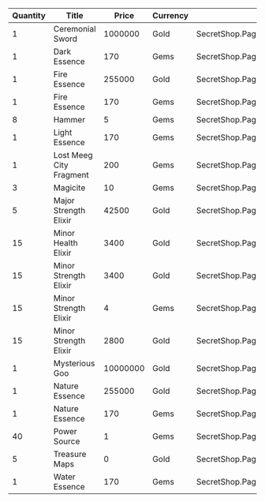 | Quantity | Title | Price | Currency |  Dev Name |
| -------- | ----- | ----- | -------- |  -------- |
| 1 | Ceremonial Sword | 1000000 | Gold | SecretShop.Page02.Misc.03 |
| 1 | Dark Essence | 170 | Gems | SecretShop.Page02.UnderworldTrader.14 |
| 1 | Fire Essence | 255000 | Gold | SecretShop.Page02.Reagent.06 |
| 1 | Fire Essence | 170 | Gems | SecretShop.Page02.Shard.07 |
| 8 | Hammer | 5 | Gems | SecretShop.Page02.Misc.08 |
| 1 | Light Essence | 170 | Gems | SecretShop.Page02.Reagent.23 |
| 1 | Lost Meeg City Fragment | 200 | Gems | SecretShop.Page02.TreasureMap.07 |
| 3 | Magicite | 10 | Gems | SecretShop.Page02.Ore.02 |
| 5 | Major Strength Elixir | 42500 | Gold | SecretShop.Page02.Elixir.04 |
| 15 | Minor Health Elixir | 3400 | Gold | SecretShop.Page02.Elixir.02 |
| 15 | Minor Strength Elixir | 3400 | Gold | SecretShop.Page02.Elixir.05 |
| 15 | Minor Strength Elixir | 4 | Gems | SecretShop.Page02.UnderworldTrader.07 |
| 15 | Minor Strength Elixir | 2800 | Gold | SecretShop.Page02.UnderworldTraderGold.05 |
| 1 | Mysterious Goo | 10000000 | Gold | SecretShop.Page02.CharShard.16 |
| 1 | Nature Essence | 255000 | Gold | SecretShop.Page02.Reagent.10 |
| 1 | Nature Essence | 170 | Gems | SecretShop.Page02.Reagent.25 |
| 40 | Power Source | 1 | Gems | SecretShop.Page02.UnderworldTrader.19 |
| 5 | Treasure Maps | 0 | Gold | SecretShop.Page02.Free.02 |
| 1 | Water Essence | 170 | Gems | SecretShop.Page02.UnderworldTrader.18 |
